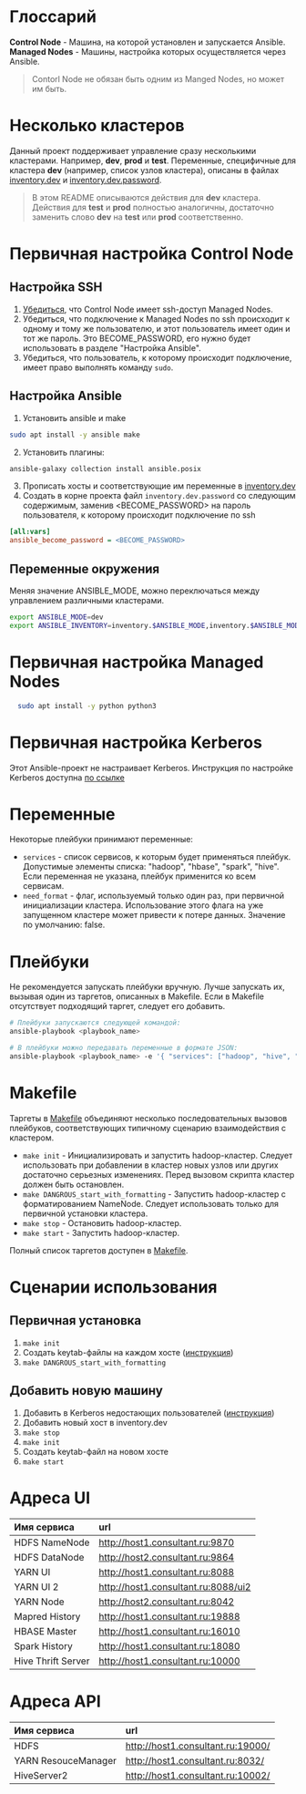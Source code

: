 # Глоссарий

**Control Node** - Машина, на которой установлен и запускается Ansible.  
**Managed Nodes** - Машины, настройка которых осуществляется через Ansible.

> Contorl Node не обязан быть одним из Manged Nodes, но может им быть.

# Несколько кластеров

Данный проект поддерживает управление сразу несколькими кластерами. Например, **dev**, **prod** и **test**.
Переменные, специфичные для кластера **dev** (например, список узлов кластера), описаны в файлах <u>[inventory.dev](./inventory.dev)</u> и <u>inventory.dev.password</u>.

> В этом README описываются действия для **dev** кластера. Действия для **test** и **prod** полностью аналогичны, достаточно заменить слово **dev** на **test** или **prod** соответственно.

# Первичная настройка Control Node

## Настройка SSH

1. [Убедиться](/doc/ubuntu_ssh.md), что Control Node имеет ssh-доступ Managed Nodes.
2. Убедиться, что подключение к Managed Nodes по ssh происходит к одному и тому же пользователю, и этот пользователь имеет один и тот же пароль. Это BECOME_PASSWORD, его нужно будет использовать в разделе "Настройка Ansible".
3. Убедиться, что пользователь, к которому происходит подключение, имеет право выполнять команду `sudo`.

## Настройка Ansible

1. Установить ansible и make

```bash
sudo apt install -y ansible make
```

2. Установить плагины:

```bash
ansible-galaxy collection install ansible.posix
```

3. Прописать хосты и соответствующие им переменные в [inventory.dev](./inventory.dev)
4. Создать в корне проекта файл `inventory.dev.password` со следующим содержимым, заменив <BECOME_PASSWORD> на пароль пользователя, к которому происходит подключение по ssh

```ini
[all:vars]
ansible_become_password = <BECOME_PASSWORD>
```

## Переменные окружения

Меняя значение ANSIBLE_MODE, можно переключаться между управлением различными кластерами.

```bash
export ANSIBLE_MODE=dev
export ANSIBLE_INVENTORY=inventory.$ANSIBLE_MODE,inventory.$ANSIBLE_MODE.password
```

# Первичная настройка Managed Nodes

```bash
  sudo apt install -y python python3
```

# Первичная настройка Kerberos

Этот Ansible-проект не настраивает Kerberos. Инструкция по настройке Kerberos доступна [по ссылке](./doc/kerberos.md#настройка-kdc)

# Переменные

Некоторые плейбуки принимают переменные:

- `services` - список сервисов, к которым будет применяться плейбук. Допустимые элементы списка: "hadoop", "hbase", "spark", "hive". Если переменная не указана, плейбук применится ко всем сервисам.
- `need_format` - флаг, используемый только один раз, при первичной инициализации кластера. Использование этого флага на уже запущенном кластере может привести к потере данных. Значение по умолчанию: false.

# Плейбуки

Не рекомендуется запускать плейбуки вручную. Лучше запускать их, вызывая один из таргетов, описанных в Makefile. Если в Makefile отсутствует подходящий таргет, следует его добавить.

```bash
# Плейбуки запускаются следующей командой:
ansible-playbook <playbook_name>

# В плейбуки можно передавать переменные в формате JSON:
ansible-playbook <playbook_name> -e '{ "services": ["hadoop", "hive", "spark"], "need_format": false }'
```

# Makefile

Таргеты в [Makefile](./Makefile) объединяют несколько последовательных вызовов плейбуков, соответствующих типичному сценарию взаимодействия с кластером.

- `make init` - Инициализировать и запустить hadoop-кластер. Следует использовать при добавлении в кластер новых узлов или других достаточно серьезных изменениях. Перед вызовом скрипта кластер должен быть остановлен.
- `make DANGROUS_start_with_formatting` - Запустить hadoop-кластер с форматированием NameNode. Следует использовать только для первичной установки кластера.
- `make stop` - Остановить hadoop-кластер.
- `make start` - Запустить hadoop-кластер.

Полный список таргетов доступен в [Makefile](./Makefile).

# Сценарии использования

## Первичная установка

1. `make init`
2. Создать keytab-файлы на каждом хосте ([инструкция](./doc/kerberos.md#создание-keytab-ов))
3. `make DANGROUS_start_with_formatting`

## Добавить новую машину

1. Добавить в Kerberos недостающих пользователей ([инструкция](./doc/kerberos.md#создание-пользователей))
2. Добавить новый хост в inventory.dev
3. `make stop`
4. `make init`
5. Создать keytab-файл на новом хосте
6. `make start`

# Адреса UI

| Имя сервиса        | url                                 |
| :----------------- | :---------------------------------- |
| HDFS NameNode      | http://host1.consultant.ru:9870     |
| HDFS DataNode      | http://host2.consultant.ru:9864     |
| YARN UI            | http://host1.consultant.ru:8088     |
| YARN UI 2          | http://host1.consultant.ru:8088/ui2 |
| YARN Node          | http://host2.consultant.ru:8042     |
| Mapred History     | http://host1.consultant.ru:19888    |
| HBASE Master       | http://host1.consultant.ru:16010    |
| Spark History      | http://host1.consultant.ru:18080    |
| Hive Thrift Server | http://host1.consultant.ru:10000    |

# Адреса API

| Имя сервиса         | url                               |
| :------------------ | :-------------------------------- |
| HDFS                | http://host1.consultant.ru:19000/ |
| YARN ResouceManager | http://host1.consultant.ru:8032/  |
| HiveServer2         | http://host1.consultant.ru:10002/ |
